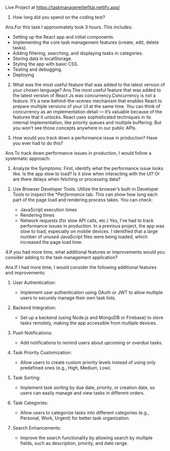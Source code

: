Live Project at https://taskmanagerelitefitai.netlify.app/

1. How long did you spend on the coding test?

Ans.For this task I approximately took 3 hours. This includes:

- Setting up the React app and initial components.
- Implementing the core task management features (create, edit, delete tasks).
- Adding filtering, searching, and displaying tasks in categories.
- Storing data in localStorage.
- Styling the app with basic CSS.
- Testing and debugging.
- Deploying
  
2. What was the most useful feature that was added to the latest version of your chosen language?
Ans.The most useful feature that was added to the latest version of React Js was concurrency.Concurrency is not a feature.
It’s a new behind-the-scenes mechanism that enables React to prepare multiple versions of your UI at the same time. You can think of concurrency as an implementation detail — it’s valuable because of the features that it unlocks.
React uses sophisticated techniques in its internal implementation, like priority queues and multiple buffering. But you won’t see those concepts anywhere in our public APIs.

3. How would you track down a performance issue in production? Have you ever had to do this?

Ans.To track down performance issues in production, I would follow a systematic approach:

1. Analyze the Symptoms: First, identify what the performance issue looks like. Is the app slow to load? Is it slow when interacting with the UI? Or are there delays when fetching or processing data?

2. Use Browser Developer Tools: Utilize the browser’s built-in Developer Tools to inspect the **Performance* tab. This can show how long each part of the page load and rendering process takes. You can check:
   - JavaScript execution times
   - Rendering times
   - Network requests (for slow API calls, etc.)
Yes, I’ve had to track performance issues in production. In a previous project, the app was slow to load, especially on mobile devices.  I identified that a large number of unused JavaScript files were being loaded, which increased the page load time.

4.If you had more time, what additional features or improvements would you consider adding to the task management application?

Ans.If I had more time, I would consider the following additional features and improvements:

1. User Authentication:
   - Implement user authentication using OAuth or JWT to allow multiple users to securely manage their own task lists.
   
2. Backend Integration:
   - Set up a backend (using Node.js and MongoDB or Firebase) to store tasks remotely, making the app accessible from multiple devices.

3. Push Notifications:
   - Add notifications to remind users about *upcoming* or *overdue* tasks.

4. Task Priority Customization:
   - Allow users to create custom priority levels instead of using only predefined ones (e.g., High, Medium, Low).

5. Task Sorting:
   - Implement task sorting by due date, priority, or creation date, so users can easily manage and view tasks in different orders.

6. Task Categories:
   - Allow users to categorize tasks into different categories (e.g., Personal, Work, Urgent) for better task organization.

7. Search Enhancements:
   - Improve the search functionality by allowing search by multiple fields, such as description, priority, and date range.


